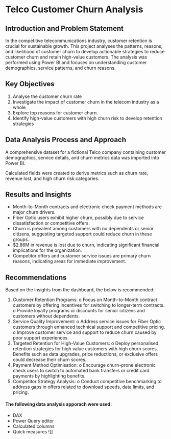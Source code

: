 # Telco Customer Churn Analysis
## Introduction and Problem Statement

In the competitive telecommunications industry, customer retention is crucial for sustainable growth. This project analyses the patterns, reasons, and likelihood of customer churn to develop actionable strategies to reduce customer churn and retain high-value customers. The analysis was performed using Power BI and focuses on understanding customer demographics, service patterns, and churn reasons.

## Key Objectives
1.	Analyse the customer churn rate 
2.	Investigate the impact of customer churn in the telecom industry as a whole
3.	Explore top reasons for customer churn.
4.	Identify high-value customers with high churn risk to develop retention strategies

## Data Analysis Process and Approach
A comprehensive dataset for a fictional Telco company containing customer demographics, service details, and churn metrics data was imported into Power BI.

Calculated fields were created to derive metrics such as churn rate, revenue lost, and high churn risk categories.

## Results and Insights
- Month-to-Month contracts and electronic check payment methods are major churn drivers.
- Fiber Optic users exhibit higher churn, possibly due to service dissatisfaction or competitive offers.
- Churn is prevalent among customers with no dependents or senior citizens, suggesting targeted support could reduce churn in these groups.
- $2.86M in revenue is lost due to churn, indicating significant financial implications for the organization.
- Competitor offers and customer service issues are primary churn reasons, indicating areas for immediate improvement.

## Recommendations
Based on the insights from the dashboard, the below is recommended:

1.	Customer Retention Programs:
o	Focus on Month-to-Month contract customers by offering incentives for switching to longer-term contracts.
o	Provide loyalty programs or discounts for senior citizens and customers without dependents.
2.	Service Quality Improvement:
o	Address service issues for Fiber Optic customers through enhanced technical support and competitive pricing.
o	Improve customer service and support to reduce churn caused by poor support experiences.
3.	Targeted Retention for High-Value Customers:
o	Deploy personalised retention strategies for high value customers with high churn scores. Benefits such as data upgrades, price reductions, or exclusive offers could decrease their churn scores.
4.	Payment Method Optimisation:
o	Encourage churn-prone electronic check users to switch to automated bank transfers or credit card payments by highlighting benefits.
5.	Competitor Strategy Analysis:
o	Conduct competitive benchmarking to address gaps in offers related to download speeds, data limits, and pricing.

#### The following data analysis apporach were used:
- DAX
- Power Query editor
- Calculated columns
- Quick measures
![]
